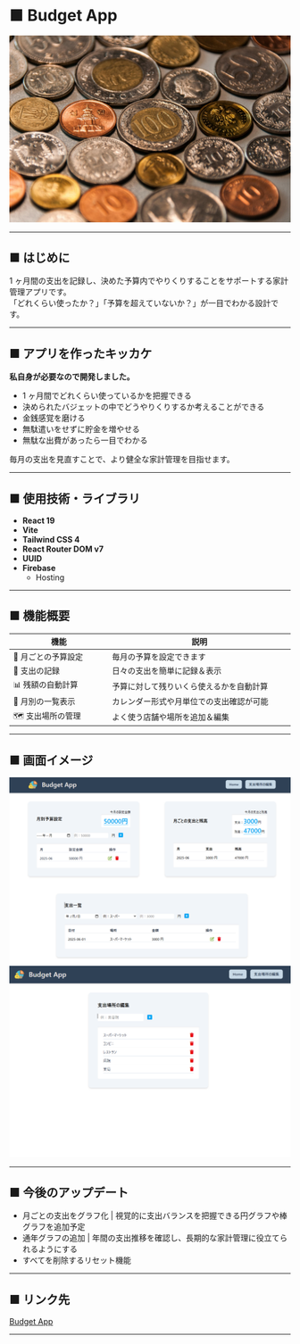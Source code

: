 # ■ Budget App

![preview](./public/coins.jpg)

---

## ■ はじめに

1 ヶ月間の支出を記録し、決めた予算内でやりくりすることをサポートする家計管理アプリです。  
「どれくらい使ったか？」「予算を超えていないか？」が一目でわかる設計です。

---

## ■ アプリを作ったキッカケ

**私自身が必要なので開発しました。**

- 1 ヶ月間でどれくらい使っているかを把握できる
- 決められたバジェットの中でどうやりくりするか考えることができる
- 金銭感覚を磨ける
- 無駄遣いをせずに貯金を増やせる
- 無駄な出費があったら一目でわかる

毎月の支出を見直すことで、より健全な家計管理を目指せます。

---

## ■ 使用技術・ライブラリ

- **React 19**
- **Vite**
- **Tailwind CSS 4**
- **React Router DOM v7**
- **UUID**
- **Firebase**
  - Hosting

---

## ■ 機能概要

| 機能                        | 説明                                                 |
| --------------------------- | ---------------------------------------------------- |
| 💸 月ごとの予算設定         | 毎月の予算を設定できます                             |
| 🧾 支出の記録               | 日々の支出を簡単に記録＆表示                         |
| 📊 残額の自動計算           | 予算に対して残りいくら使えるかを自動計算             |
| 📅 月別の一覧表示           | カレンダー形式や月単位での支出確認が可能             |
| 🗺️ 支出場所の管理　　　　　 | よく使う店舗や場所を追加＆編集　　　　　　　　　　　 |

---

## ■ 画面イメージ

![preview1](./public/screenshot1.png)
![preview2](./public/screenshot2.png)

---

## ■ 今後のアップデート

- 月ごとの支出をグラフ化 | 視覚的に支出バランスを把握できる円グラフや棒グラフを追加予定
- 通年グラフの追加 | 年間の支出推移を確認し、長期的な家計管理に役立てられるようにする
- すべてを削除するリセット機能

---

## ■ リンク先

[Budget App](https://budget-app-cf5dc.web.app/)

---
